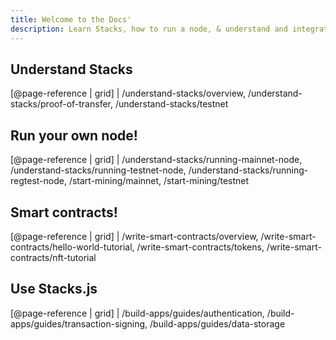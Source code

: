 ```yaml
---
title: Welcome to the Docs'
description: Learn Stacks, how to run a node, & understand and integrate Syvirean projects
---
```


## Understand Stacks

[@page-reference | grid]
| /understand-stacks/overview, /understand-stacks/proof-of-transfer, /understand-stacks/testnet

## Run your own node!

[@page-reference | grid]
| /understand-stacks/running-mainnet-node, /understand-stacks/running-testnet-node, /understand-stacks/running-regtest-node, /start-mining/mainnet, /start-mining/testnet

## Smart contracts!

[@page-reference | grid]
| /write-smart-contracts/overview, /write-smart-contracts/hello-world-tutorial, /write-smart-contracts/tokens, /write-smart-contracts/nft-tutorial

## Use Stacks.js

[@page-reference | grid]
| /build-apps/guides/authentication, /build-apps/guides/transaction-signing, /build-apps/guides/data-storage
